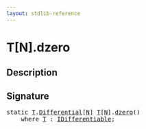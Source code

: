 ```yaml
---
layout: stdlib-reference
---
```


# T\[N\]\.dzero

## Description





## Signature 

<pre>
<span class='code_keyword'>static</span> <a href="index.md#typeparam-T" class="code_type">T</a>.<a href="differential-0.md" class="code_type">Differential</a>[<a href="index.md#decl-N" class="code_var">N</a>] <a href="index.md#typeparam-T" class="code_type">T</a>[<a href="index.md#decl-N" class="code_var">N</a>].<a href="dzero.md">dzero</a>()
    <span class='code_keyword'>where</span> <a href="index.md#typeparam-T" class="code_type">T</a> : <a href="../../interfaces/idifferentiable-01/index.md" class="code_type">IDifferentiable</a>;

</pre>


<script>
// Fix .md links to .html when on ReadTheDocs
if (window.location.hostname.includes('readthedocs') || 
    window.location.hostname.includes('rtfd.io')) {
  document.addEventListener('DOMContentLoaded', function() {
    const links = document.querySelectorAll('a');
    links.forEach(link => {
      if (link.getAttribute('href') && link.getAttribute('href').endsWith('.md')) {
        link.href = link.href.replace(/\.md($|#|\?)/, '.html$1');
      }
    });
  });
}
</script>
